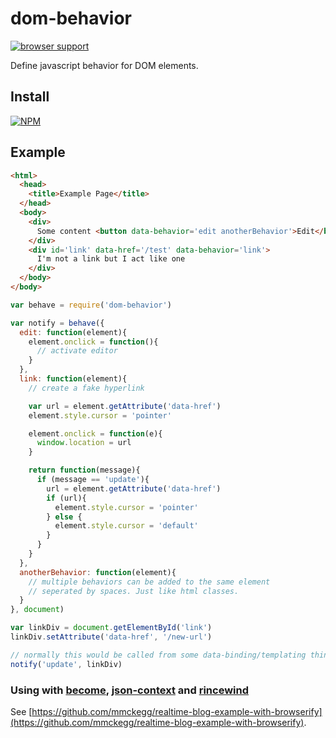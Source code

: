 dom-behavior
===

[![browser support](https://ci.testling.com/mmckegg/dom-behavior.png)](https://ci.testling.com/mmckegg/dom-behavior)

Define javascript behavior for DOM elements.

## Install

[![NPM](https://nodei.co/npm/dom-behavior.png?compact=true)](https://nodei.co/npm/dom-behavior/)

## Example

```html
<html>
  <head>
    <title>Example Page</title>
  </head>
  <body>
    <div>
      Some content <button data-behavior='edit anotherBehavior'>Edit</button>
    </div>
    <div id='link' data-href='/test' data-behavior='link'>
      I'm not a link but I act like one
    </div>
  </body>
</body>
```

```js
var behave = require('dom-behavior')

var notify = behave({
  edit: function(element){
    element.onclick = function(){
      // activate editor
    }
  },
  link: function(element){
    // create a fake hyperlink

    var url = element.getAttribute('data-href')
    element.style.cursor = 'pointer'

    element.onclick = function(e){
      window.location = url
    }

    return function(message){
      if (message == 'update'){
        url = element.getAttribute('data-href')
        if (url){
          element.style.cursor = 'pointer'
        } else {
          element.style.cursor = 'default'
        }
      }
    }
  },
  anotherBehavior: function(element){
    // multiple behaviors can be added to the same element 
    // seperated by spaces. Just like html classes.
  }
}, document)

var linkDiv = document.getElementById('link')
linkDiv.setAttribute('data-href', '/new-url')

// normally this would be called from some data-binding/templating thingy.
notify('update', linkDiv)
```

### Using with [become](https://github.com/mmckegg/become), [json-context](./json-context) and [rincewind](./rincewind)

See [https://github.com/mmckegg/realtime-blog-example-with-browserify](https://github.com/mmckegg/realtime-blog-example-with-browserify).